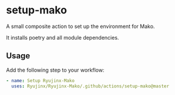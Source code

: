 # setup-mako

A small composite action to set up the environment for Mako.

It installs poetry and all module dependencies.

## Usage

Add the following step to your workflow:

```yml
- name: Setup Ryujinx-Mako
  uses: Ryujinx/Ryujinx-Mako/.github/actions/setup-mako@master
```


